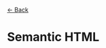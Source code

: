 [&larr; Back](./README.md)

# Semantic HTML

<!-- **Semantic** means _relating to meaning_.

**Semantic elements** provide information about the content between the opening and closing tags.

### Why use Semantic HTML?

- **Accessibility:**
- **SEO:** improves the website Search ENgine Optimization.
- **Easy to Understand** and read the source code for us and for other web developers. -->
